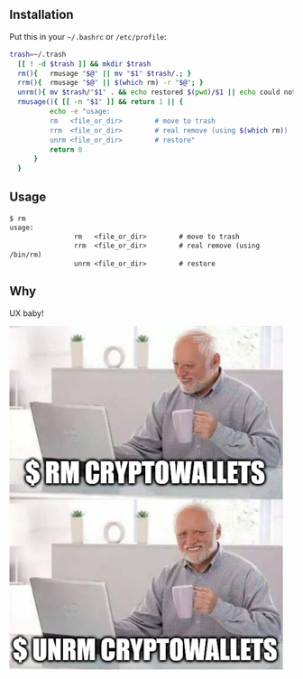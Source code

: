 ## Installation

Put this in your `~/.bashrc` or `/etc/profile`:

```bash
trash=~/.trash
  [[ ! -d $trash ]] && mkdir $trash
  rm(){   rmusage "$@" || mv "$1" $trash/.; }
  rrm(){  rmusage "$@" || $(which rm) -r "$@"; }
  unrm(){ mv $trash/"$1" . && echo restored $(pwd)/$1 || echo could not restore from $trash; }
  rmusage(){ [[ -n "$1" ]] && return 1 || {
          echo -e "usage:
          rm   <file_or_dir>        # move to trash
          rrm  <file_or_dir>        # real remove (using $(which rm))
          unrm <file_or_dir>        # restore"
          return 0
      }
  }
```

## Usage

```
$ rm
usage:
                rm   <file_or_dir>        # move to trash
                rrm  <file_or_dir>        # real remove (using /bin/rm)
                unrm <file_or_dir>        # restore

```

## Why

UX baby!

![](demo.png)

